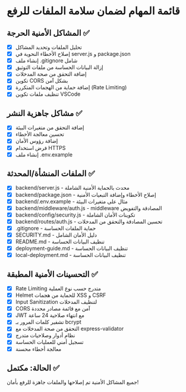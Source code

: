 # قائمة المهام لضمان سلامة الملفات للرفع

## المشاكل الأمنية الحرجة ✅
- [x] تحليل الملفات وتحديد المشاكل
- [x] إصلاح الأخطاء النحوية في server.js و package.json
- [x] إنشاء ملف .gitignore شامل
- [x] إزالة البيانات الحساسة من ملفات التوثيق
- [x] إضافة التحقق من صحة المدخلات
- [x] تكوين CORS بشكل آمن
- [x] إضافة حماية من الهجمات المتكررة (Rate Limiting)
- [x] تنظيف ملفات تكوين VSCode

## مشاكل جاهزية النشر ✅
- [x] إضافة التحقق من متغيرات البيئة
- [x] تحسين معالجة الأخطاء
- [x] إضافة رؤوس الأمان
- [x] فرض استخدام HTTPS
- [x] إنشاء ملف .env.example

## الملفات المنشأة/المحدثة ✅
- [x] backend/server.js - محدث بالحماية الأمنية الشاملة
- [x] backend/package.json - إصلاح الأخطاء وإضافة التبعيات الأمنية
- [x] backend/.env.example - مثال على متغيرات البيئة
- [x] backend/middleware/auth.js - middleware المصادقة والتفويض
- [x] backend/config/security.js - تكوينات الأمان الشاملة
- [x] backend/routes/auth.js - تحسين المصادقة والتحقق من المدخلات
- [x] .gitignore - حماية الملفات الحساسة
- [x] SECURITY.md - دليل الأمان الشامل
- [x] README.md - تنظيف البيانات الحساسة
- [x] deployment-guide.md - تنظيف البيانات الحساسة
- [x] local-deployment.md - تنظيف البيانات الحساسة

## التحسينات الأمنية المطبقة ✅
- [x] Rate Limiting متدرج حسب نوع العملية
- [x] Helmet للحماية من هجمات XSS و CSRF
- [x] Input Sanitization لتنظيف المدخلات
- [x] CORS آمن مع قائمة مصادر محددة
- [x] JWT مع انتهاء صلاحية 24 ساعة
- [x] تشفير كلمات المرور بـ bcrypt
- [x] التحقق من صحة المدخلات مع express-validator
- [x] نظام أدوار وصلاحيات متدرج
- [x] تسجيل أمني للعمليات الحساسة
- [x] معالجة أخطاء محسنة

## الحالة: مكتمل ✅

جميع المشاكل الأمنية تم إصلاحها والملفات جاهزة للرفع بأمان!
